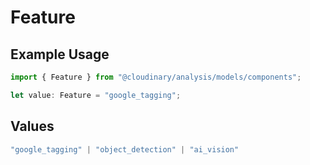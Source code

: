 # Feature

## Example Usage

```typescript
import { Feature } from "@cloudinary/analysis/models/components";

let value: Feature = "google_tagging";
```

## Values

```typescript
"google_tagging" | "object_detection" | "ai_vision"
```